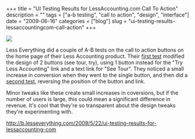 +++
title = "UI Testing Results for LessAccounting.com Call To Action"
description = ""
tags = ["a-b testing", "call to action", "design", "interface"]
date = "2009-06-16"
categories = ["blog"]
slug = "ui-testing-results-lessaccountingcom-call-action"
+++



  <div class="notebook-screenshot"><a href="http://b.lesseverything.com/2009/5/22/ui-testing-results-for-lessaccounting-com"><img id='bluga-thumbnail-1752' class='bluga-thumbnail large' src='http://media.konigi.com/bluga/
wt4a37a0e2d4360.jpg'/></a></div><p>Less Everything did a couple of A-B tests on the call to action buttons on the home page of their Less Accounting product. Their <a href="http://b.lesseverything.com/2009/5/22/ui-testing-results-for-lessaccounting-com">first test</a> modified the design of 2 buttons (see tour, try), using 1 button instead for the "Try Less Accounting" link and a text link for "See Tour". They noticed a small increase in conversion when they went to the single button, and then did a <a href="http://b.lesseverything.com/">second test</a>, reversing the position of the button and link. </p>
<p>Minor tweaks like these create small increases in coversions, but if the number of users is large, this could mean a significant difference in revenue. It's cool that they're so transparent about the design tweaks they're experimenting with.</p>
    
  <a href="http://b.lesseverything.com/2009/5/22/ui-testing-results-for-lessaccounting-com">http://b.lesseverything.com/2009/5/22/ui-testing-results-for-lessaccounting-com</a>
